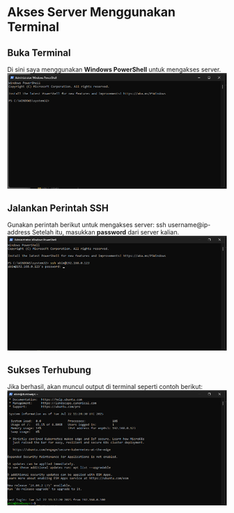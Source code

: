 # Akses Server Menggunakan Terminal

## Buka Terminal
Di sini saya menggunakan **Windows PowerShell** untuk mengakses server.
![Buka PowerShell](scr/Foto-1.png)

## Jalankan Perintah SSH
Gunakan perintah berikut untuk mengakses server:
ssh username@ip-address
Setelah itu, masukkan **password** dari server kalian.
![Perintah SSH](scr/Foto-2.png)

## Sukses Terhubung
Jika berhasil, akan muncul output di terminal seperti contoh berikut:
![Berhasil Terhubung](scr/Foto-3.png)
